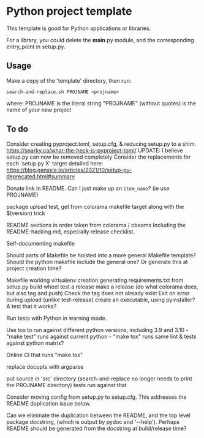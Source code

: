 # Python project template

This template is good for Python applications or libraries.

For a library, you could delete the __main__.py module, and the corresponding
entry_point in setup.py.

## Usage

Make a copy of the 'template' directory, then run:

    search-and-replace.sh PROJNAME <projname>

where:
    PROJNAME is the literal string "PROJNAME" (without quotes)
    <projname> is the name of your new project

## To do

Consider creating pyproject.toml, setup.cfg, & reducing setup.py to a shim.
https://snarky.ca/what-the-heck-is-pyproject-toml/
UPDATE: I believe setup.py can now be removed completely
Consider the replacements for each 'setup.py X' target detailed here:
https://blog.ganssle.io/articles/2021/10/setup-py-deprecated.html#summary

Donate link in README. Can I just make up an `item_name`? (ie use PROJNAME)

package upload test, get from colorama makefile target
    along with the $(version) trick

README sections in order taken from colorama / cbeams
Including the README-hacking.md, especially release checklist.

Self-documenting makefile

Should parts of Makefile be hoisted into a more general Makefile template?
Should the python makefile include the general one? Or generate this at
project creation time?

Makefile
working virtualenv creation
generating requirements.txt from setup.py
build wheel
test a release
make a release (do what colorama does, but also tag and push)
    Check the tag does not already exist
    Exit on error during upload (unlike test-release)
create an executable, using pyinstaller? A test that it works?

Run tests with Python in warning mode.

Use tox to run against different python versions, including 3.9 and 3.10
    - "make test" runs against current python
    - "make tox" runs same lint & tests against python matrix?

Online CI that runs "make tox"

replace docopts with argparse

put source in 'src' directory
(search-and-replace no longer needs to print the PROJNAME directory)
tests run against that

Consider moving config from setup.py to setup.cfg. This addresses the
README duplication issue below.

Can we eliminate the duplication between the README, and the top level package
docstring, (which is output by pydoc and '--help'). Perhaps README should be
generated from the docstring at build/release time?

